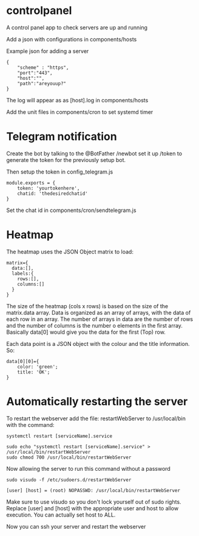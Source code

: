 # controlpanel
A control panel app to check servers are up and running

Add a json with configurations in components/hosts

Example json for adding a server
```
{
	"scheme" : "https",
	"port":"443",
	"host":"",
	"path":"areyouup?"
}
```

The log will appear as as [host].log in components/hosts

Add the unit files in components/cron to set systemd timer

Telegram notification
=====================
Create the bot by talking to the @BotFather
/newbot set it up
/token  to generate the token for the previously setup bot.

Then setup the token in config_telegram.js
```
module.exports = {
	token: 'yourtokenhere',
	chatid: 'thedesiredchatid'
}
```
Set the chat id in components/cron/sendtelegram.js

Heatmap
=======

The heatmap uses the JSON Object matrix to load:
```
matrix={
  data:[],
  labels:{
    rows:[],
  	columns:[]
  }
}
```

The size of the heatmap (cols x rows) is based on the size of the matrix.data array. 
Data is organized as an array of arrays, with the data of each row in an array. 
The number of arrays in data are the number of rows and the number of columns is the number o elements in the first array.
Basically data[0] would give you the data for the first (Top) row.

Each data point is a JSON object with the colour and the title information.
So: 
```
data[0][0]={
	color: 'green';
	title: 'OK';
}
```

Automatically restarting the server
===================================

To restart the webserver add the file:
restartWebServer to /usr/local/bin
with the command: 
```
systemctl restart [serviceName].service

sudo echo "systemctl restart [serviceName].service" > /usr/local/bin/restartWebServer
sudo chmod 700 /usr/local/bin/restartWebServer

```

Now allowing the server to run this command without a password
```
sudo visudo -f /etc/sudoers.d/restartWebServer

[user] [host] = (root) NOPASSWD: /usr/local/bin/restartWebServer
```
Make sure to use visudo so you don't lock yourself out of sudo rights.
Replace [user] and [host] with the appropriate user and host to allow execution. You can actually set host to ALL.

Now you can ssh your server and restart the webserver


